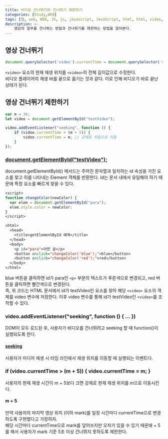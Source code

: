 ```yaml
---
title: 비디오 건너뛰기와 건너뛰기 제한하기
categories: [Study,WEB]
tags: [웹, web, WEB, JS, js, javascript, JavaScript, html, html, video, playbackRate, Object, defineProperty]
description: >-
    영상의 일부를 건너뛰는 방법과 건너뛰기를 제한하는 방법을 알아본다.
---
```


## 영상 건너뛰기

```js
document.querySelector('video').currentTime = document.querySelector('video').duration;
```

`<video>` 요소의 현재 재생 위치를 `<video>`의 전체 길이값으로 수정한다.<br/>
비디오 플레이어의 재생 바를 끝으로 옮기는 것과 같다. 이로 인해 비디오가 바로 끝난 상태가 된다.

## 영상 건너뛰기 제한하기

```js
var m = 30;
let video = document.getElementById("testVideo");

video.addEventListener("seeking", function () {
    if (video.currentTime > (m + 5)) {
        video.currentTime = m; // 강제로 처음으로 이동
    }
});
```

### [document.getElementById("testVideo");](https://developer.mozilla.org/ko/docs/Web/API/Document/getElementById)

document.getElementById() 메서드는 주어진 문자열과 일치하는 id 속성을 가진 요소를 찾고 이를 나타내는 Element 객체를 반환한다. Id는 문서 내에서 유일해야 하기 때문에 특정 요소를 빠르게 찾을 수 있다.

```test.jsp
<script>
function changeColor(newColor) {
  var elem = document.getElementById("para");
  elem.style.color = newColor;
}
</script>

<html>
  <head>
    <title>getElementById 예제</title>
  </head>
  <body>
    <p id="para">어떤 글</p>
    <button onclick="changeColor('blue');">blue</button>
    <button onclick="changeColor('red');">red</button>
  </body>
</html>
```

blue 버튼을 클릭하면 id가 para인 `<p>` 부분의 텍스트가 푸른색으로 변경되고, red 버튼을 클릭하면 빨간색으로 변경된다.<br/>
즉, 위 코드는 HTML 문서에서 id가 testVideo인 요소를 찾아 해당 `<video>` 요소의 객체를 video 변수에 저장한다. 이후 video 변수를 통해 id가 testVideo인 `<video>`를 조작할 수 있다.


### video.addEventListener("seeking", function () { ... })

DOM이 모두 로드된 후, 사용자가 비디오를 건너뛰려고 seeking 할 때 function()이 실행되도록 한다.


#### [seeking](https://www.devdic.com/javascript/reference/event/event:2132/seeking)

사용자가 미디어 재생 시 타임 라인에서 재생 위치를 이동할 때 실행되는 이벤트다.


### if (video.currentTime > (m + 5)) { video.currentTime = m; }

사용자의 현재 재생 시간이 m + 5보다 크면 강제로 현재 재생 위치를 m으로 이동시킨다.<br/>

#### m + 5

만약 사용자의 마지막 영상 위치 (이하 mark)를 일정 시간마다 currentTime으로 변경하도록 구현했다고 가정하자.<br/>
해당 시간마다 currentTime으로 mark를 덮어쓰지만 오차가 있을 수 있기 때문에 + 5를 해서 사용자가 mark 기준 5초 이상 건너뛰지 못하도록 제한한다.